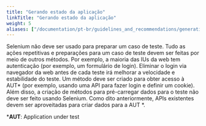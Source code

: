 ```yaml
---
title: "Gerando estado da aplicação"
linkTitle: "Gerando estado da aplicação"
weight: 5
aliases: ["/documentation/pt-br/guidelines_and_recommendations/generating_application_state/"]  
---
```


Selenium não deve ser usado para preparar um caso de teste. Tudo as
ações repetitivas e preparações para um caso de teste devem ser feitas por meio de outros
métodos. Por exemplo, a maioria das IUs da web tem autenticação (por exemplo, um formulário de login). Eliminar o login via navegador da web antes de cada teste irá
melhorar a velocidade e estabilidade do teste. Um método deve ser
criado para obter acesso à AUT* (por exemplo, usando uma API para fazer login e definir um
cookie). Além disso, a criação de métodos para pré-carregar dados para
o teste não deve ser feito usando Selenium. Como dito anteriormente,
APIs existentes devem ser aproveitadas para criar dados para a AUT *.

***AUT**: Application under test
